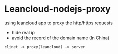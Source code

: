 # Leancloud-nodejs-proxy

using leancloud app to proxy the http/https requests

* hide real ip
* avoid the record of the domain name (In China)

```
clinet -> proxy(leancloud) -> server
```

